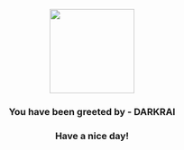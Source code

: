 <p align="center">
            <img src="https://raw.githubusercontent.com/PokeAPI/sprites/master/sprites/pokemon/491.png" width="150" height="150">
          </p>
          <h3 align="center">You have been greeted by - <b>DARKRAI</b></h3>
          <h3 align="center">Have a nice day!</h3>
